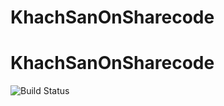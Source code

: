 # KhachSanOnSharecode
# KhachSanOnSharecode
![Build Status](https://github.com/HaChiKien/Srccodetkpm/actions/workflows/maven.yml/badge.svg)
